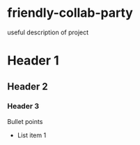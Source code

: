 # friendly-collab-party
useful description of project 


# Header 1 
## Header 2 
### Header 3 

Bullet points 
 - List item 1 
